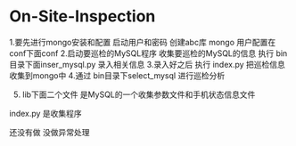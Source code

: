 # On-Site-Inspection
1.要先进行mongo安装和配置 启动用户和密码 创建abc库
mongo 用户配置在conf下面conf
2.启动要巡检的MySQL程序
收集要巡检的MySQL的信息
执行
bin目录下面inser_mysql.py
录入相关信息
3.录入好之后 执行 index.py
把巡检信息收集到mongo中
4.通过 bin目录下select_mysql 进行巡检分析

5. lib下面二个文件 是MySQL的一个收集参数文件和手机状态信息文件

index.py 是收集程序

还没有做 没做异常处理
